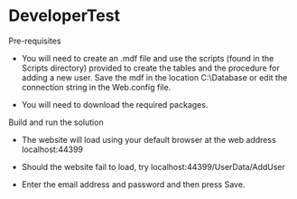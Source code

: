 # DeveloperTest

Pre-requisites


 - You will need to create an .mdf file and use the scripts (found in the Scripts directory) provided to create the tables and the procedure for adding a new user. Save the mdf in the location C:\Database or edit the connection string in the Web.config file.

- You will need to download the required packages.


Build and run the solution


- The website will load using your default browser at the web address localhost:44399

- Should the website fail to load, try localhost:44399/UserData/AddUser

- Enter the email address and password and then press Save.



